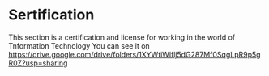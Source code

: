 # Sertification
This section is a certification and license for working in the world of Tnformation Technology
You can see it on https://drive.google.com/drive/folders/1XYWtiWlflj5dG287Mf0SqgLpR9p5gR0Z?usp=sharing
